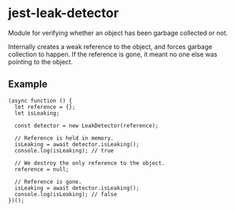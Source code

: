 jest-leak-detector
==================

Module for verifying whether an object has been garbage collected or not.

Internally creates a weak reference to the object, and forces garbage collection to happen. If the reference is gone, it meant no one else was pointing to the object.

Example
-------

    (async function () {
      let reference = {};
      let isLeaking;

      const detector = new LeakDetector(reference);

      // Reference is held in memory.
      isLeaking = await detector.isLeaking();
      console.log(isLeaking); // true

      // We destroy the only reference to the object.
      reference = null;

      // Reference is gone.
      isLeaking = await detector.isLeaking();
      console.log(isLeaking); // false
    })();
